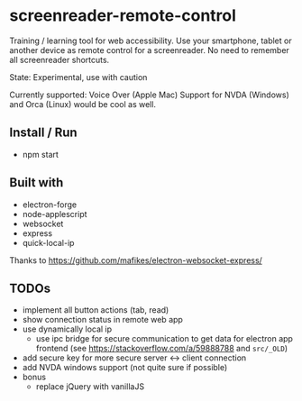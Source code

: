 # screenreader-remote-control

Training / learning tool for web accessibility. Use your smartphone, tablet or another device as remote control for a screenreader. No need to remember all screenreader shortcuts.  

State: Experimental, use with caution

Currently supported: Voice Over (Apple Mac)
Support for NVDA (Windows) and Orca (Linux) would be cool as well.

## Install / Run

- npm start

## Built with

- electron-forge
- node-applescript
- websocket
- express
- quick-local-ip

Thanks to https://github.com/mafikes/electron-websocket-express/

## TODOs

- implement all button actions (tab, read)
- show connection status in remote web app
- use dynamically local ip
    - use ipc bridge for secure communication to get data for electron app frontend (see https://stackoverflow.com/a/59888788 and `src/_OLD`)
- add secure key for more secure server <-> client connection
- add NVDA windows support (not quite sure if possible)
- bonus
    - replace jQuery with vanillaJS